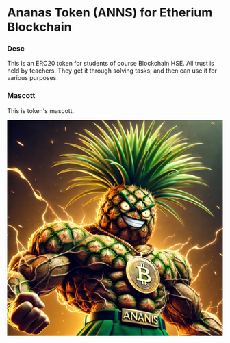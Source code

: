 # Ananas Token (ANNS) for Etherium Blockchain

### Desc

This is an ERC20 token for students of course Blockchain HSE. All trust is held by teachers. They get it through solving tasks,
and then can use it for various purposes.

### Mascott

This is token's mascott.

![mascot picture (yes he is strong)](./assets/mascot.webp)
